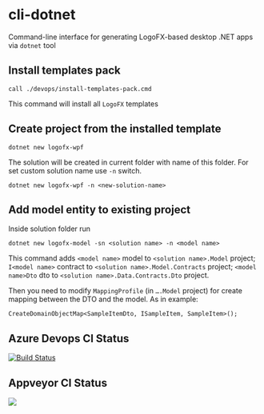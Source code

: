 # cli-dotnet
Command-line interface for generating LogoFX-based desktop .NET apps via `dotnet` tool

## Install templates pack

```
call ./devops/install-templates-pack.cmd
```

This command will install all `LogoFX` templates
  
## Create project from the installed template

```
dotnet new logofx-wpf
```

The solution will be created in current folder with name of this folder. For set custom solution name use `-n` switch.

```
dotnet new logofx-wpf -n <new-solution-name>
```

## Add model entity to existing project

Inside solution folder run

```
dotnet new logofx-model -sn <solution name> -n <model name>
```

This command adds `<model name>` model to `<solution name>.Model` project; `I<model name>` contract to `<solution name>.Model.Contracts` project; `<model name>Dto` dto to `<solution name>.Data.Contracts.Dto` project.

Then you need to modify `MappingProfile` (in `….Model` project) for create mapping between the DTO and the model. As in example:

```
CreateDomainObjectMap<SampleItemDto, ISampleItem, SampleItem>();
```

## Azure Devops CI Status
[![Build Status](https://dev.azure.com/LogoFX/cli-dotnet/_apis/build/status/LogoFX.cli-dotnet?branchName=master)](https://dev.azure.com/LogoFX/cli-dotnet/_build/latest?definitionId=1&branchName=master)

## Appveyor CI Status
<img src=https://ci.appveyor.com/api/projects/status/github/logofx/cli-dotnet>
